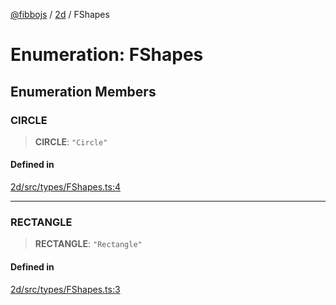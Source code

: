 [@fibbojs](/api/index) / [2d](/api/2d) / FShapes

# Enumeration: FShapes

## Enumeration Members

### CIRCLE

> **CIRCLE**: `"Circle"`

#### Defined in

[2d/src/types/FShapes.ts:4](https://github.com/fibbojs/fibbo/blob/65626b456ab47d7e61b23a8dd1be9f399238b0f1/packages/2d/src/types/FShapes.ts#L4)

***

### RECTANGLE

> **RECTANGLE**: `"Rectangle"`

#### Defined in

[2d/src/types/FShapes.ts:3](https://github.com/fibbojs/fibbo/blob/65626b456ab47d7e61b23a8dd1be9f399238b0f1/packages/2d/src/types/FShapes.ts#L3)
